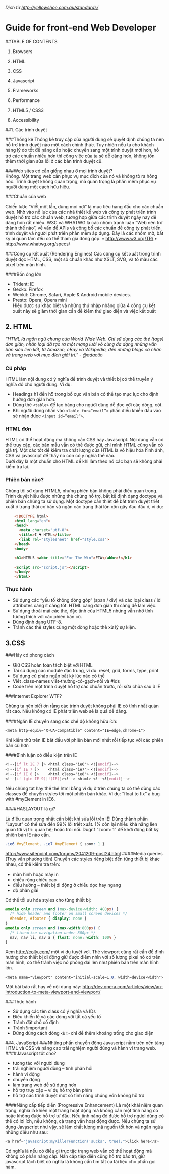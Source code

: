 *Dịch từ http://yellowshoe.com.au/standards/*

# Guide for front-end Web Developer

##TABLE OF CONTENTS

  1. Browsers 

  2. HTML

  3. CSS

  4. Javascript

  5. Frameworks

  6. Performance

  7. HTML5 / CSS3

  8. Accessibility

##1. Các trình duyệt 

###Thống kê
Thống kê truy cập của người dùng sẽ quyết định chúng ta nên hỗ trợ trình duyệt nào một cách chính thức. Tuy nhiên nếu ta cho khách hàng lý do tốt để nâng cấp hoặc chuyển sang một trình duyệt mới hơn, hỗ trợ các chuẩn nhiều hơn thì công việc của ta sẽ dễ dàng hơn, không tốn thêm thời gian sửa lỗi ở các bản trình duyệt cũ.
    
###Web sites có cần giống nhau ở mọi trình duyệt?  
Không. Một trang web cần phục vụ mục đích của nó và không tỏ ra hỏng hóc.
Trình duyệt không quan trọng, mà quan trọng là phần mềm phục vụ người dùng một cách hữu hiệu.
    
###Chuẩn của web
  
Chiến lược “Viết một lần, dùng mọi nơi” là mục tiêu hàng đầu cho các chuẩn web. Nhờ vào nỗ lực của các nhà thiết kế web và công ty phát triển trình duyệt hỗ trợ các chuẩn web, tương hợp giữa các trình duyệt ngày nay dễ dàng hơn rất nhiều.
W3C và WHATWG là các nhóm tranh luận “Web nên trở thành thế nào”, về vấn đề APIs và công bố các chuẩn để công ty phát triển trình duyệt và người phát triển phần mềm áp dụng. Đây là các nhóm mở, bất kỳ ai quan tâm đều có thể tham gia đóng góp.
•	http://www.w3.org/TR/
•	http://www.whatwg.org/specs/
    
###Công cụ kết xuất (Rendering Engines) 
Các công cụ kết xuất trong trình duyệt đọc HTML, CSS, một số chuẩn khác như XSLT, SVG, và tô màu các pixel trên màn hình.
    
####Bốn ông lớn
    
- Trident:   		IE    
- Gecko:    		  Firefox   
- Webkit:      	Chrome, Safari, Apple & Android mobile devices. 
- Presto:    		Opera, Opera mini   
Hiểu được sự khác biệt và những thứ nhập nhằng giữa 4 công cụ kết xuất này sẽ giảm thời gian cần để kiểm thử giao diện và việc kết xuất

## 2. HTML

*“HTML là ngôn ngữ chung của World Wide Web. Chỉ sử dụng các thẻ (tags) đơn giản, nhân loại đã tạo ra một mạng lưới vô cùng đa dạng những văn bản siêu lien kết, từ Amazon, eBay và Wikipedia, đến những blogs cá nhân và trang web với mục đích giải trí.” - @adactio*
  
### Cú pháp
  
 HTML làm nội dung có ý nghĩa để trình duyệt và thiết bị có thể truyền ý nghĩa đó cho người dùng. Ví dụ: 
- Headings h1 đến h5 trong bố cục văn bản có thể tạo mục lục cho định hướng đơn giản hơn.
- Dùng thẻ `<table>` để tạo bảng cho người dùng dễ đọc với các dòng, cột.
- Khi người dùng nhấn vào `<lable for=”email”>` phần điều khiển đầu vào sẽ nhận được `<input id=”email”>`.

  
### HTML đơn
  
HTML có thể hoạt động mà không cần CSS hay Javascript. Nội dung vẫn có thể truy cập, các bản mẫu vẫn có thể được gửi, chỉ mình HTML cũng vẫn có giá trị.
Một các tốt để kiểm tra chất lượng của HTML là vô hiệu hóa hình ảnh, CSS và javascript để thấy nó còn có ý nghĩa thế nào.   
Dưới đây là một chuẩn cho HTML để khi làm theo nó các bạn sẽ không phải kiểm tra lại.
    
### Phiên bản nào?
  
Chúng tôi sử dụng HTML5, nhưng phiên bản không phải điều quan trọng. Trình duyệt hiểu được những thẻ chúng hỗ trợ, bất kể định dạng doctype và phiên bản chúng ta sử dụng.
Một doctype cần thiết để bắt trình duyệt triết xuất ở trạng thái cơ bản và ngăn các trạng thái lộn xộn gây đau đầu ở, ví dụ:  
    
```html
    <!DOCTYPE html>
    <html lang="en">
    <head>
      <meta charset="utf-8">
      <title>I ♥ HTML</title>
      <link rel="stylesheet" href="style.css">
    </head>
    <body>

    <h1>HTML5 <abbr title="For The Win">FTW</abbr>!</h1>

    <script src="script.js"></script>
    </body>
    </html>
```
    
### Thực hành
  
  - Sử dụng các “yếu tố không đóng góp” (span / div) và các loại class / id attributes càng ít càng tốt. HTML càng đơn giản thì càng dễ làm việc.
  - Sử dụng thoải mái các thẻ, đặc tính của HTML5 nhưng vẫn nhớ tính tương thích với các phiên bản cũ.
  - Dùng định dạng UTF-8.
  - Tránh các thẻ styles cùng một dòng hoặc thẻ xử lý sự kiện.

## 3.CSS

###Hãy có phong cách

- Giữ CSS hoàn toàn tách biệt với HTML
- Tái sử dụng các module đặc trung, ví dụ: reset, grid, forms, type, print
- Sử dụng cú pháp ngắn bất kỳ lúc nào có thể
- Viết  .class-names viết-thường-có-gạch-nối và #ids
- Code trên một trình duyệt hỗ trợ các chuẩn trước, rồi sửa chữa sau ở IE

###Internet Explorer WTF?

Chúng ta nên biết ơn rằng các trình duyệt không phải IE có tính nhất quán rất cao. 
Nếu không có IE phát triển web sẽ là quá dễ dàng.

####Ngăn IE chuyển sang các chế độ không hữu ích:

```css
<meta http-equiv="X-UA-Compatible" content="IE=edge,chrome=1">
```

Khi kiểm thử trên IE bắt đầu với phiên bản mới nhất rồi tiếp tục với các phiên bản cũ hơn

####Bình luận có điều kiện trên IE

```css
<!--[if lt IE 7 ]> <html class="ie6"> <![endif]-->
<!--[if IE 7 ]>    <html class="ie7"> <![endif]-->
<!--[if IE 8 ]>    <html class="ie8"> <![endif]-->
<!--[if (gte IE 9)|!(IE)]><!--> <html> <!--<![endif]-->
```

Nếu chúng tat hay thế thẻ html bằng ví dụ ở trên chúng ta có thể dùng các classes để chuyển styles tới một phiên bản khác. 
Ví dụ: “float to fix” a bug with #myElement in IE6.

####HASLAYOUT là gì?

Là điều quan trọng nhất cần biết khi sửa lỗi trên IE! Dùng thành phần “Layout” có thể sửa đến 99% lỗi triết xuất. 1% còn lại nhiều khả năng lien quan tới vị trí: quan hệ; hoặc trôi nổi. Dugnf “zoom: 1” để khởi động bất kỳ phiên bản IE nào cần.
```css
.ie6 #myElement, .ie7 #myElement { zoom: 1 }
```
http://www.sitepoint.com/forums/2041209-post24.html
####Media queries (Truy vấn phương tiện)
Chuyển các styles riêng biệt đến từng thiết bị khác nhau, có thể kiểm tra trên:
- màn hình hoặc máy in
- chiều rộng chiều cao
- điều hướng – thiết bị di động ở chiều dọc hay ngang
- độ phân giải

Có thể tối ưu hóa styles cho từng thiết bị:
```css
@media only screen and (max-device-width: 480px) {
  /* hide header and footer on small screen devices */
  #header, #footer { display: none }
}
@media only screen and (max-width:800px) {
  /* linearize navigation under 800px */
  nav, nav li, nav a { float: none; width: 100% }
}
```
Xem http://colly.com/ một ví dụ tuyệt vời.
Thẻ viewport cũng rất cần để định hướng cho thiết bị di động giữ được điểm nhìn với số lượng pixel nó có trên màn hình, có thể tránh việc nó phóng đại lên như phiên bản trên màn hình lớn.
```css
<meta name="viewport" content="initial-scale=1.0, width=device-width">
```
Một bài báo rất hay về nội dung này: http://dev.opera.com/articles/view/an-introduction-to-meta-viewport-and-viewport/

###Thực hành
- Sử dụng các tên class có ý nghĩa và IDs
- Điều khiển lề và các dòng với tất cả yếu tố 
- Tránh đặt chỗ cố định
- Tránh !important
- Đừng dùng cách dòng `<br>` chỉ để thêm khoảng trống cho giao diện

##4. JavaScript
###Những phần chuyển động
Javascript nằm trên nền tảng HTML và CSS và nâng cao trải nghiệm người dùng và hành vi trang web.
####Javascript tốt cho?
- tương tác với người dùng
- trải nghiệm người dùng – tính phản hồi
- hành vi động
- chuyển động
- làm trang web dễ sử dụng hơn
- hỗ trợ truy cập – ví dụ hỗ trợ bàn phím
- hỗ trợ các trình duyệt một số tính năng chúng vốn không hỗ trợ

####Nâng cấp tiếp diễn (Progressive Enhancement)
Là một khái niệm quan trọng, nghĩa là khiến một trang hoạt động mà không cần một tính năng có hoặc không được hỗ trợ từ đầu. Nếu tính năng đó được hỗ trợ người dùng có thể có lợi ích, nếu không, cả trang vẫn hoạt động được.
Nếu chúng ta sử dụng Javascript như vậy, sẽ làm chất lượng mã nguồn tốt hơn và ngăn ngừa những điều như sau:
```javascript
<a href="javascript:myKillerFunction('sucks', true);">Click here</a>
```
Có nghĩa là nếu có điều gì trục tặc trang web vẫn có thể hoạt động mà không có phần nâng cấp.
Nân cấp tiếp diễn cũng hỗ trợ bảo trì, giữ javascript tách biệt có nghĩa là không cần tìm tất cả tài liệu cho phần gọi hàm.





